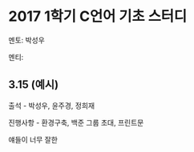 # **2017 1학기 C언어 기초 스터디**

멘토: 박성우

멘티:



## 3.15 \(예시\)

출석 - 박성우, 윤주경, 정희재

진행사항 - 환경구축, 백준 그룹 초대, 프린트문

얘들이 너무 잘한




